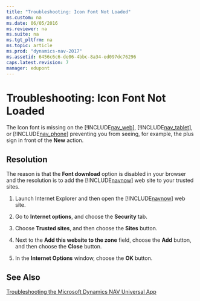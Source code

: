 ```yaml
---
title: "Troubleshooting: Icon Font Not Loaded"
ms.custom: na
ms.date: 06/05/2016
ms.reviewer: na
ms.suite: na
ms.tgt_pltfrm: na
ms.topic: article
ms.prod: "dynamics-nav-2017"
ms.assetid: 6456c6c6-de06-4bbc-8a34-ed097dc76296
caps.latest.revision: 7
manager: edupont
---
```

# Troubleshooting: Icon Font Not Loaded
The Icon font is missing on the [!INCLUDE[nav_web](includes/nav_web_md.md)], [!INCLUDE[nav_tablet](includes/nav_tablet_md.md)], or [!INCLUDE[nav_phone](includes/nav_phone_md.md)] preventing you from seeing, for example, the plus sign in front of the **New** action.  
  
## Resolution  
 The reason is that the **Font download** option is disabled in your browser and the resolution is to add the [!INCLUDE[navnow](includes/navnow_md.md)] web site to your trusted sites.  
  
1.  Launch Internet Explorer and then open the [!INCLUDE[navnow](includes/navnow_md.md)] web site.  
  
2.  Go to **Internet options**, and choose the **Security** tab.  
  
3.  Choose **Trusted sites**, and then choose the **Sites** button.  
  
4.  Next to the **Add this website to the zone** field, choose the **Add** button, and then choose the **Close** button.  
  
5.  In the **Internet Options** window, choose the **OK** button.  
  
## See Also  
 [Troubleshooting the Microsoft Dynamics NAV Universal App](Troubleshooting-the-Microsoft-Dynamics-NAV-Universal-App.md)  